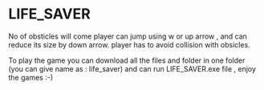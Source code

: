 # LIFE_SAVER

No of obsticles will come player can jump using w or up arrow , and can reduce its size by down arrow.
player has to avoid collision with obsicles.

To play the game you can download all the files and folder in one folder (you can give name as : life_saver) and can run LIFE_SAVER.exe file , enjoy the games :-)
